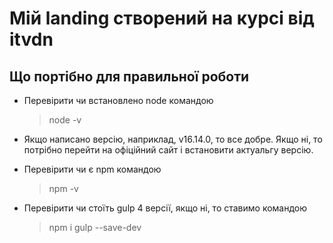 # Мій landing створений на курсі від itvdn

## Що портібно для правильної роботи

-   Перевірити чи встановлено node командою
    > node -v
-   Якщо написано версію, наприклад, v16.14.0, то все добре. Якщо ні, то потрібно перейти
    на офіційний сайт і встановити актуальгу версію.

-   Перевірити чи є npm командою
    > npm -v

*   Перевірити чи стоїть gulp 4 версії, якщо ні, то ставимо командою
    > npm i gulp --save-dev
